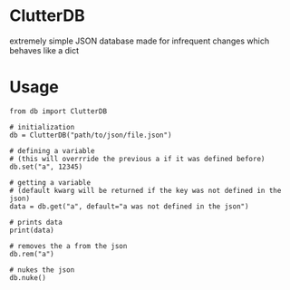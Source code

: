 # ClutterDB
extremely simple JSON database made for infrequent changes which behaves like a dict
# Usage
```
from db import ClutterDB

# initialization
db = ClutterDB("path/to/json/file.json")

# defining a variable 
# (this will overrride the previous a if it was defined before)
db.set("a", 12345)

# getting a variable 
# (default kwarg will be returned if the key was not defined in the json)
data = db.get("a", default="a was not defined in the json")

# prints data
print(data)

# removes the a from the json
db.rem("a")

# nukes the json
db.nuke()
```
